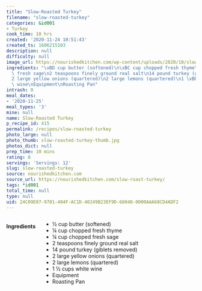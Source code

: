 ```yaml
---
title: "Slow-Roasted Turkey"
filename: "slow-roasted-turkey"
categories: &id001
- Turkey
cook_time: 10 hrs
created: '2020-11-24 10:51:43'
created_ts: 1606215103
description: null
difficulty: null
image_url: https://nourishedkitchen.com/wp-content/uploads/2020/10/slow-roasted-turkey-post-768x960.jpg
ingredients: "\xBD cup butter (softened)\n\xBC cup chopped fresh thyme\n\xBC cup chopped\
  \ fresh sage\n2 teaspoons finely ground real salt\n14 pound turkey (giblets removed)\n\
  2 large yellow onions (quartered)\n2 large lemons (quartered)\n1 \xBD cups white\
  \ wine\nEquipment\nRoasting Pan"
intrash: 0
meal_dates:
- '2020-11-25'
meal_types: '3'
mine: null
name: Slow-Roasted Turkey
p_recipe_id: 415
permalink: /recipes/slow-roasted-turkey
photo_large: null
photo_thumb: slow-roasted-turkey-thumb.jpg
photos_dict: null
prep_time: 10 mins
rating: 0
servings: 'Servings: 12'
slug: slow-roasted-turkey
source: nourishedkitchen.com
source_url: https://nourishedkitchen.com/slow-roast-turkey/
tags: *id001
total_time: null
type: null
uid: 24C09E07-9701-404F-AC1D-40249B23EF9D-68048-0000AAA68CD4ADF2
---
```

<div class="large-8 medium-7 columns" id="writeup">	</div><!-- #writeup -->
</div><!-- #row-one -->
<div class="row" id="row-two">	<div class="medium-4 small-5 columns" id="ingredients"><h4>Ingredients</h4><div class="box box-ingredients content"><ul>
<li>½ cup butter (softened)</li>
<li>¼ cup chopped fresh thyme</li>
<li>¼ cup chopped fresh sage</li>
<li>2 teaspoons finely ground real salt</li>
<li>14 pound turkey (giblets removed)</li>
<li>2 large yellow onions (quartered)</li>
<li>2 large lemons (quartered)</li>
<li>1 ½ cups white wine</li>
<li>Equipment</li>
<li>Roasting Pan</li>
</ul>
</div>	</div>	<div class="medium-6 small-7 columns" id="directions">	</div>